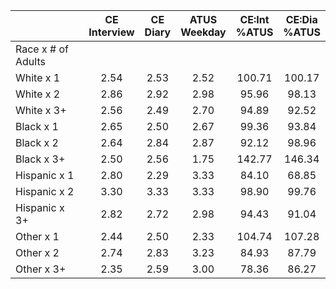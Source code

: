
|                      | CE<br>Interview |  CE<br>Diary | ATUS<br>Weekday | CE:Int<br>%ATUS | CE:Dia<br>%ATUS |
| -------------------- | :----------: | :----------: | :----------: | :----------: | :----------: |
| Race x # of Adults   |              |              |              |              |              |
| White x 1            |         2.54 |         2.53 |         2.52 |       100.71 |       100.17 |
| White x 2            |         2.86 |         2.92 |         2.98 |        95.96 |        98.13 |
| White x 3+           |         2.56 |         2.49 |         2.70 |        94.89 |        92.52 |
| Black x 1            |         2.65 |         2.50 |         2.67 |        99.36 |        93.84 |
| Black x 2            |         2.64 |         2.84 |         2.87 |        92.12 |        98.96 |
| Black x 3+           |         2.50 |         2.56 |         1.75 |       142.77 |       146.34 |
| Hispanic x 1         |         2.80 |         2.29 |         3.33 |        84.10 |        68.85 |
| Hispanic x 2         |         3.30 |         3.33 |         3.33 |        98.90 |        99.76 |
| Hispanic x 3+        |         2.82 |         2.72 |         2.98 |        94.43 |        91.04 |
| Other x 1            |         2.44 |         2.50 |         2.33 |       104.74 |       107.28 |
| Other x 2            |         2.74 |         2.83 |         3.23 |        84.93 |        87.79 |
| Other x 3+           |         2.35 |         2.59 |         3.00 |        78.36 |        86.27 |

